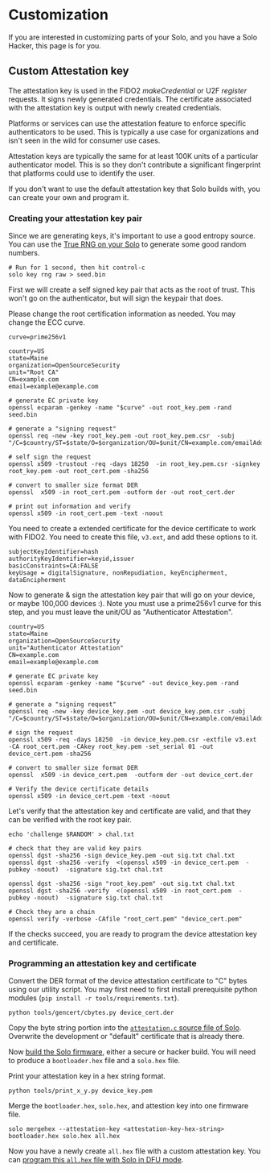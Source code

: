 # Customization

If you are interested in customizing parts of your Solo, and you have a Solo Hacker, this page is for you.

## Custom Attestation key

The attestation key is used in the FIDO2 *makeCredential* or U2F *register* requests.  It signs
newly generated credentials.  The certificate associated with the attestation key is output with newly created credentials.

Platforms or services can use the attestation feature to enforce specific authenticators to be used.
This is typically a use case for organizations and isn't seen in the wild for consumer use cases.

Attestation keys are typically the same for at least 100K units of a particular authenticator model.
This is so they don't contribute a significant fingerprint that platforms could use to identify the user.

If you don't want to use the default attestation key that Solo builds with, you can create your own
and program it.

### Creating your attestation key pair

Since we are generating keys, it's important to use a good entropy source.
You can use the [True RNG on your Solo](/solo/solo-extras) to generate some good random numbers.

```
# Run for 1 second, then hit control-c
solo key rng raw > seed.bin
```

First we will create a self signed key pair that acts as the root of trust.  This
won't go on the authenticator, but will sign the keypair that does.

Please change the root certification information as needed.  You may change the ECC curve.

```
curve=prime256v1

country=US
state=Maine
organization=OpenSourceSecurity
unit="Root CA"
CN=example.com
email=example@example.com

# generate EC private key
openssl ecparam -genkey -name "$curve" -out root_key.pem -rand seed.bin

# generate a "signing request"
openssl req -new -key root_key.pem -out root_key.pem.csr  -subj "/C=$country/ST=$state/O=$organization/OU=$unit/CN=example.com/emailAddress=$email"

# self sign the request
openssl x509 -trustout -req -days 18250  -in root_key.pem.csr -signkey root_key.pem -out root_cert.pem -sha256

# convert to smaller size format DER
openssl  x509 -in root_cert.pem -outform der -out root_cert.der

# print out information and verify
openssl x509 -in root_cert.pem -text -noout
```

You need to create a extended certificate for the device certificate to work with FIDO2.  You need to create this
file, `v3.ext`, and add these options to it.

```
subjectKeyIdentifier=hash
authorityKeyIdentifier=keyid,issuer
basicConstraints=CA:FALSE
keyUsage = digitalSignature, nonRepudiation, keyEncipherment, dataEncipherment
```

Now to generate & sign the attestation key pair that will go on your device, or maybe 100,000 devices :).
Note you must use a prime256v1 curve for this step, and you must leave the unit/OU as "Authenticator Attestation".

```
country=US
state=Maine
organization=OpenSourceSecurity
unit="Authenticator Attestation"
CN=example.com
email=example@example.com

# generate EC private key
openssl ecparam -genkey -name "$curve" -out device_key.pem -rand seed.bin

# generate a "signing request"
openssl req -new -key device_key.pem -out device_key.pem.csr -subj "/C=$country/ST=$state/O=$organization/OU=$unit/CN=example.com/emailAddress=$email"

# sign the request
openssl x509 -req -days 18250  -in device_key.pem.csr -extfile v3.ext -CA root_cert.pem -CAkey root_key.pem -set_serial 01 -out device_cert.pem -sha256

# convert to smaller size format DER
openssl  x509 -in device_cert.pem  -outform der -out device_cert.der

# Verify the device certificate details
openssl x509 -in device_cert.pem -text -noout
```

Let's verify that the attestation key and certificate are valid, and that they can be verified with the root key pair.

```
echo 'challenge $RANDOM' > chal.txt

# check that they are valid key pairs
openssl dgst -sha256 -sign device_key.pem -out sig.txt chal.txt
openssl dgst -sha256 -verify  <(openssl x509 -in device_cert.pem  -pubkey -noout)  -signature sig.txt chal.txt

openssl dgst -sha256 -sign "root_key.pem" -out sig.txt chal.txt
openssl dgst -sha256 -verify  <(openssl x509 -in root_cert.pem  -pubkey -noout)  -signature sig.txt chal.txt

# Check they are a chain
openssl verify -verbose -CAfile "root_cert.pem" "device_cert.pem"
```

If the checks succeed, you are ready to program the device attestation key and certificate.

### Programming an attestation key and certificate

Convert the DER format of the device attestation certificate to "C" bytes using our utility script.  You may first need to
first install prerequisite python modules (`pip install -r tools/requirements.txt`).

```
python tools/gencert/cbytes.py device_cert.der
```

Copy the byte string portion into the [`attestation.c` source file of Solo](https://github.com/solokeys/solo/blob/master/targets/stm32l432/src/attestation.c).  Overwrite the development or "default" certificate that is already there.

Now [build the Solo firmware](/solo/building), either a secure or hacker build.  You will need to produce a `bootloader.hex` file and a `solo.hex` file.

Print your attestation key in a hex string format.

```
python tools/print_x_y.py device_key.pem
```

Merge the `bootloader.hex`, `solo.hex`, and attestion key into one firmware file.

```
solo mergehex --attestation-key <attestation-key-hex-string> bootloader.hex solo.hex all.hex
```

Now you have a newly create `all.hex` file with a custom attestation key.  You can [program this `all.hex` file
with Solo in DFU mode](/solo/programming#procedure).
